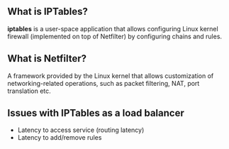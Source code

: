 ## What is IPTables?
__iptables__ is a user-space application that allows configuring Linux kernel firewall (implemented on top of Netfilter) by configuring chains and rules.
## What is Netfilter? 
A framework provided by the Linux kernel that allows customization of networking-related operations, such as packet filtering, NAT, port translation etc.
## Issues with IPTables as a load balancer
* Latency to access service (routing latency)
* Latency to add/remove rules
